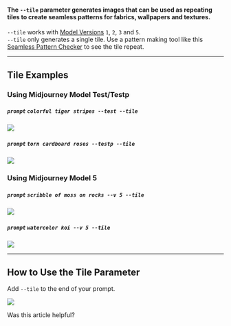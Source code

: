 

#### The `--tile` parameter generates images that can be used as repeating tiles to create seamless patterns for fabrics, wallpapers and textures.

`--tile` works with [Model Versions](https://docs.midjourney.com/models) `1`, `2`, `3` and `5`.  
`--tile` only generates a single tile. Use a pattern making tool like this [Seamless Pattern Checker](https://www.pycheung.com/checker/) to see the tile repeat.

* * *

Tile Examples
-------------

### Using Midjourney Model Test/Testp

##### `prompt` `colorful tiger stripes --test --tile`

![](https://cdn.document360.io/3040c2b6-fead-4744-a3a9-d56d621c6c7e/Images/Documentation/MJ_Tile_Tile.png)

##### `prompt` `torn cardboard roses --testp --tile`

![](https://cdn.document360.io/3040c2b6-fead-4744-a3a9-d56d621c6c7e/Images/Documentation/MJ_Tile_CardboardRose.png)

### Using Midjourney Model 5

##### `prompt` `scribble of moss on rocks --v 5 --tile`

![](https://cdn.document360.io/3040c2b6-fead-4744-a3a9-d56d621c6c7e/Images/Documentation/MJ_V5_tile_MossyRocks.png)

##### `prompt` `watercolor koi --v 5 --tile`

![](https://cdn.document360.io/3040c2b6-fead-4744-a3a9-d56d621c6c7e/Images/Documentation/MJ_V5_tile_WatercolorKoi.png)

* * *

How to Use the Tile Parameter
-----------------------------

Add `--tile` to the end of your prompt.

![](https://cdn.document360.io/3040c2b6-fead-4744-a3a9-d56d621c6c7e/Images/Documentation/MJ_Parameter_Tile.gif)

Was this article helpful?